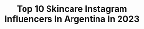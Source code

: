 ---
title: Top 10 Skincare Instagram Influencers In Argentina In 2023
description: >-
  Find top skincare Instagram influencers in Argentina in 2023. Most popular hashtags: #skincare #makeup #sorteoargentina.
platform: Instagram
hits: 75
text_top: See the best Instagram profiles on inBeat.
text_bottom: Our platform holds 75 Instagram influencers like this in Argentina for you to connect with.
profiles:
  - username: "javdiazdevaldes"
    fullname: >-
      Javiera Díaz De Valdés
    bio: >-
      Actriz. Fundadora y directora creativa de @libra_skincare ⚖️
    location: "Argentina"
    followers: 291449
    engagement: 139
    commentsToLikes: 0.024445
    id: ck0u67d9b13j20i19onjurj2q
    verified: true
    hashtags: "#sauvignonblanc, #organico, #local, #somosred"
  - username: "byantofazio"
    fullname: >-
      Antonella Fazio
    bio: >-
      Content creator - Makeup Artist Me llamo Anto pero me dicen Byan Makeup - Skincare - Lifestyle
    location: "Argentina"
    followers: 30853
    engagement: 476
    commentsToLikes: 0.659088
    id: ckapcgeid3pg70i78dc8prm2g
    verified: false
    hashtags: "#skincare, #skincareproducts, #plusblogger, #cuidadodelapiel"
  - username: "karenpaba"
    fullname: >-
      KAREN PABA
    bio: >-
      PMU International Artist Karen Paba Studio Founder Creator of Pabalash TV Beauty & Skincare Expert 25 más poderosas 2019 por People en español
    location: "Argentina"
    followers: 255380
    engagement: 153
    commentsToLikes: 0.026662
    id: ck5pyzf44yk920i11sjtt4uuk
    verified: false
    hashtags: "#valentines, #masterclass, #tbt, #eyebrows"
  - username: "kathypimpa"
    fullname: >-
      Kathy Pimpa - Skinfluencer
    bio: >-
      🇧🇷 Brasileña viviendo en Argentina 🇦🇷 🧖‍♀️Futura Cosmetologa 💄 MUA 🧖 Reseñas #Skincare #makeup 😄 Stories #cuidadosdelapiel #maquillajes #mascotas
    location: "Argentina"
    followers: 121113
    engagement: 127
    commentsToLikes: 0.690380
    id: ck8sz2ca9mwqm0j78fhmbv8vp
    verified: false
    hashtags: "#sorteoargentina, #dermatips, #sorteosargentina, #udargentina"
  - username: "sabibeautyok"
    fullname: >-
      SABI | BEAUTY BLOGGER
    bio: >-
      💫 Te enseño sobre skincare, make up y más! ➖Soy Dermatocosmiatra | Maquilladora | Peinadora 🛍 MI SHOP ONLINE 👇🏻
    location: "Argentina"
    followers: 13108
    engagement: 264
    commentsToLikes: 0.233279
    id: ckapbvm5g1g3d0i7877om9zih
    verified: false
    hashtags: "#fps, #reelsinstagram, #reels, #protectorsolar"
  - username: "ninaamateis"
    fullname: >-
      ＮＩＮＡ
    bio: >-
      ✨Ｂｅａｕｔｙ & ｍａｋｅｕｐ✨ Acá van a encontrar muchos tips de Skincare y Makeup💗 Maquilladora y Lic. En diseño textil e indumentaria📍B.A 🇦🇷
    location: "Argentina"
    followers: 135198
    engagement: 82
    commentsToLikes: 0.312215
    id: ck135o6vd2e270i190esdj630
    verified: false
    hashtags: "#makeupdedia, #makeuptip, #makeup, #lovelong"
  - username: "natysanchez05"
    fullname: >-
      Naty Sánchez
    bio: >-
      📌Aux. Servicios Aéreos-Comunicadora Corporativa-Modelo 👩‍👧‍👧Mamá -👫Esposa -🤘🏼Me gusta el rock @rituall_skincare - Revitaliza tu ser 💫
    location: "Argentina"
    followers: 183103
    engagement: 146
    commentsToLikes: 0.011895
    id: ck600z2zuejm30i14rgxcky02
    verified: false
    hashtags: "#publicidad, #body, #accesorios, #avril"
  - username: "eucerin_ar"
    fullname: >-
      Eucerin_ar
    bio: >-
      ¡Bienvenidos a la página oficial de Eucerin Argentina! LIFE-CHANGING POWER OF DERMATOLOGICAL SKINCARE
    location: "Argentina"
    followers: 123711
    engagement: 28
    commentsToLikes: 0.080873
    id: ck6tvb4uhl7pp0j71kymltm5h
    verified: true
    hashtags: "#ph5, #eucerin, #higiene, #manos"
  - username: "lucasponti"
    fullname: >-
      ⓁⓊⓆⓊⒾ
    bio: >-
      Médico Dermatólogo en @acneba Comunicador Rita 🐕💚 PR @rosariolcok No me gusta el sushi y odio el stevia —La piel en historias— #Spotify 👇🏼
    location: "Argentina"
    followers: 120322
    engagement: 1127
    commentsToLikes: 0.733609
    id: ck603074lkai10i14nrmfbgf4
    verified: true
    hashtags: "#gracias, #beauty, #beautycare, #dermatology"
  - username: "cocoomolina"
    fullname: >-
      • 𝐂𝐎𝐍𝐒𝐓𝐀𝐍𝐙𝐀 •
    bio: >-
      • @redbullarg • @zebramegusta •Odontología-UNC 📍Villa Carlos Paz-Argentina.
    location: "Argentina"
    followers: 10724
    engagement: 551
    commentsToLikes: 0.328051
    id: ck5ztn3tx0qvg0i14b7h4uovc
    verified: false
    hashtags: "#fashion, #skincareroutine, #skincare, #moda"
---